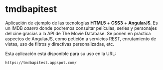 # tmdbapitest

Aplicación de ejemplo de las tecnologías **HTML5** + **CSS3** + **AngularJS**. Es un IMDB _casero_ donde podremos consultar películas, series y personajes del cine gracias a la API de The Movie Database. Se ponen en práctica aspectos de AngularJS, como petición a servicios REST, enrutamiento de vistas, uso de filtros y directivas personalizadas, etc.

Esta aplicación está disponible para su uso en la URL:

```
https://tmdbapitest.appspot.com/
```

